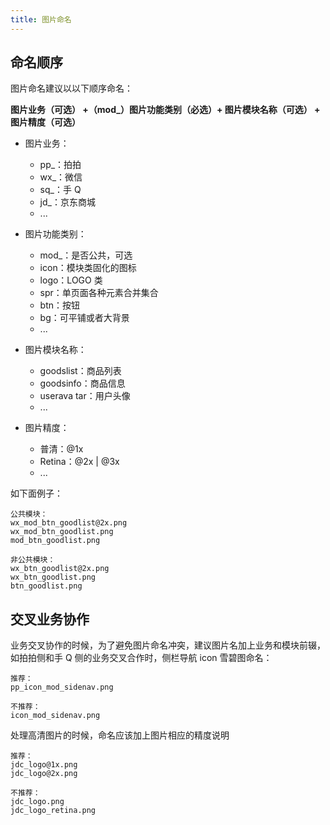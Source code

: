 ```yaml
---
title: 图片命名
---
```


## 命名顺序

图片命名建议以以下顺序命名：

**图片业务（可选） +（mod\_）图片功能类别（必选）+ 图片模块名称（可选） + 图片精度（可选）**

- 图片业务：

  - pp\_：拍拍
  - wx\_：微信
  - sq\_：手 Q
  - jd\_：京东商城
  - ...

- 图片功能类别：

  - mod\_：是否公共，可选
  - icon：模块类固化的图标
  - logo：LOGO 类
  - spr：单页面各种元素合并集合
  - btn：按钮
  - bg：可平铺或者大背景
  - ...

- 图片模块名称：

  - goodslist：商品列表
  - goodsinfo：商品信息
  - userava tar：用户头像
  - ...

- 图片精度：

  - 普清：@1x
  - Retina：@2x | @3x
  - ...

如下面例子：

    公共模块：
    wx_mod_btn_goodlist@2x.png
    wx_mod_btn_goodlist.png
    mod_btn_goodlist.png

    非公共模块：
    wx_btn_goodlist@2x.png
    wx_btn_goodlist.png
    btn_goodlist.png

## 交叉业务协作

业务交叉协作的时候，为了避免图片命名冲突，建议图片名加上业务和模块前辍，如拍拍侧和手 Q 侧的业务交叉合作时，侧栏导航 icon 雪碧图命名：

    推荐：
    pp_icon_mod_sidenav.png

    不推荐：
    icon_mod_sidenav.png

处理高清图片的时候，命名应该加上图片相应的精度说明

    推荐：
    jdc_logo@1x.png
    jdc_logo@2x.png

    不推荐：
    jdc_logo.png
    jdc_logo_retina.png
